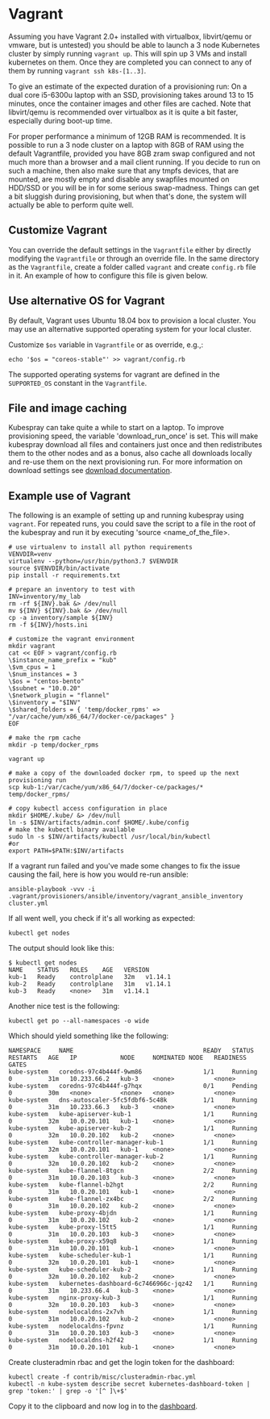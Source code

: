# Vagrant

Assuming you have Vagrant 2.0+ installed with virtualbox, libvirt/qemu or vmware, but is untested) you should be able to launch a 3 node Kubernetes cluster by simply running `vagrant up`. This will spin up 3 VMs and install kubernetes on them.  Once they are completed you can connect to any of them by running `vagrant ssh k8s-[1..3]`.

To give an estimate of the expected duration of a provisioning run: On a dual core i5-6300u laptop with an SSD, provisioning takes around 13 to 15 minutes, once the container images and other files are cached. Note that libvirt/qemu is recommended over virtualbox as it is quite a bit faster, especially during boot-up time.

For proper performance a minimum of 12GB RAM is recommended. It is possible to run a 3 node cluster on a laptop with 8GB of RAM using the default Vagrantfile, provided you have 8GB zram swap configured and not much more than a browser and a mail client running. If you decide to run on such a machine, then also make sure that any tmpfs devices, that are mounted, are mostly empty and disable any swapfiles mounted on HDD/SSD or you will be in for some serious swap-madness. Things can get a bit sluggish during provisioning, but when that's done, the system will actually be able to perform quite well.

## Customize Vagrant

You can override the default settings in the `Vagrantfile` either by directly modifying the `Vagrantfile` or through an override file. In the same directory as the `Vagrantfile`, create a folder called `vagrant` and create `config.rb` file in it. An example of how to configure this file is given below.

## Use alternative OS for Vagrant

By default, Vagrant uses Ubuntu 18.04 box to provision a local cluster. You may use an alternative supported operating system for your local cluster.

Customize `$os` variable in `Vagrantfile` or as override, e.g.,:

```ShellSession
echo '$os = "coreos-stable"' >> vagrant/config.rb
```

The supported operating systems for vagrant are defined in the `SUPPORTED_OS` constant in the `Vagrantfile`.

## File and image caching

Kubespray can take quite a while to start on a laptop. To improve provisioning speed, the variable 'download_run_once' is set. This will make kubespray download all files and containers just once and then redistributes them to the other nodes and as a bonus, also cache all downloads locally and re-use them on the next provisioning run. For more information on download settings see [download documentation](downloads.md).

## Example use of Vagrant

The following is an example of setting up and running kubespray using `vagrant`. For repeated runs, you could save the script to a file in the root of the kubespray and run it by executing 'source <name_of_the_file>.

```ShellSession
# use virtualenv to install all python requirements
VENVDIR=venv
virtualenv --python=/usr/bin/python3.7 $VENVDIR
source $VENVDIR/bin/activate
pip install -r requirements.txt

# prepare an inventory to test with
INV=inventory/my_lab
rm -rf ${INV}.bak &> /dev/null
mv ${INV} ${INV}.bak &> /dev/null
cp -a inventory/sample ${INV}
rm -f ${INV}/hosts.ini

# customize the vagrant environment
mkdir vagrant
cat << EOF > vagrant/config.rb
\$instance_name_prefix = "kub"
\$vm_cpus = 1
\$num_instances = 3
\$os = "centos-bento"
\$subnet = "10.0.20"
\$network_plugin = "flannel"
\$inventory = "$INV"
\$shared_folders = { 'temp/docker_rpms' => "/var/cache/yum/x86_64/7/docker-ce/packages" }
EOF

# make the rpm cache
mkdir -p temp/docker_rpms

vagrant up

# make a copy of the downloaded docker rpm, to speed up the next provisioning run
scp kub-1:/var/cache/yum/x86_64/7/docker-ce/packages/* temp/docker_rpms/

# copy kubectl access configuration in place
mkdir $HOME/.kube/ &> /dev/null
ln -s $INV/artifacts/admin.conf $HOME/.kube/config
# make the kubectl binary available
sudo ln -s $INV/artifacts/kubectl /usr/local/bin/kubectl
#or
export PATH=$PATH:$INV/artifacts
```

If a vagrant run failed and you've made some changes to fix the issue causing the fail, here is how you would re-run ansible:

```ShellSession
ansible-playbook -vvv -i .vagrant/provisioners/ansible/inventory/vagrant_ansible_inventory cluster.yml
```

If all went well, you check if it's all working as expected:

```ShellSession
kubectl get nodes
```

The output should look like this:

```ShellSession
$ kubectl get nodes
NAME    STATUS   ROLES    AGE   VERSION
kub-1   Ready    controlplane   32m   v1.14.1
kub-2   Ready    controlplane   31m   v1.14.1
kub-3   Ready    <none>   31m   v1.14.1
```

Another nice test is the following:

```ShellSession
kubectl get po --all-namespaces -o wide
```

Which should yield something like the following:

```ShellSession
NAMESPACE     NAME                                    READY   STATUS    RESTARTS   AGE   IP            NODE     NOMINATED NODE   READINESS GATES
kube-system   coredns-97c4b444f-9wm86                 1/1     Running   0          31m   10.233.66.2   kub-3    <none>           <none>
kube-system   coredns-97c4b444f-g7hqx                 0/1     Pending   0          30m   <none>        <none>   <none>           <none>
kube-system   dns-autoscaler-5fc5fdbf6-5c48k          1/1     Running   0          31m   10.233.66.3   kub-3    <none>           <none>
kube-system   kube-apiserver-kub-1                    1/1     Running   0          32m   10.0.20.101   kub-1    <none>           <none>
kube-system   kube-apiserver-kub-2                    1/1     Running   0          32m   10.0.20.102   kub-2    <none>           <none>
kube-system   kube-controller-manager-kub-1           1/1     Running   0          32m   10.0.20.101   kub-1    <none>           <none>
kube-system   kube-controller-manager-kub-2           1/1     Running   0          32m   10.0.20.102   kub-2    <none>           <none>
kube-system   kube-flannel-8tgcn                      2/2     Running   0          31m   10.0.20.103   kub-3    <none>           <none>
kube-system   kube-flannel-b2hgt                      2/2     Running   0          31m   10.0.20.101   kub-1    <none>           <none>
kube-system   kube-flannel-zx4bc                      2/2     Running   0          31m   10.0.20.102   kub-2    <none>           <none>
kube-system   kube-proxy-4bjdn                        1/1     Running   0          31m   10.0.20.102   kub-2    <none>           <none>
kube-system   kube-proxy-l5tt5                        1/1     Running   0          31m   10.0.20.103   kub-3    <none>           <none>
kube-system   kube-proxy-x59q8                        1/1     Running   0          31m   10.0.20.101   kub-1    <none>           <none>
kube-system   kube-scheduler-kub-1                    1/1     Running   0          32m   10.0.20.101   kub-1    <none>           <none>
kube-system   kube-scheduler-kub-2                    1/1     Running   0          32m   10.0.20.102   kub-2    <none>           <none>
kube-system   kubernetes-dashboard-6c7466966c-jqz42   1/1     Running   0          31m   10.233.66.4   kub-3    <none>           <none>
kube-system   nginx-proxy-kub-3                       1/1     Running   0          32m   10.0.20.103   kub-3    <none>           <none>
kube-system   nodelocaldns-2x7vh                      1/1     Running   0          31m   10.0.20.102   kub-2    <none>           <none>
kube-system   nodelocaldns-fpvnz                      1/1     Running   0          31m   10.0.20.103   kub-3    <none>           <none>
kube-system   nodelocaldns-h2f42                      1/1     Running   0          31m   10.0.20.101   kub-1    <none>           <none>
```

Create clusteradmin rbac and get the login token for the dashboard:

```ShellSession
kubectl create -f contrib/misc/clusteradmin-rbac.yml
kubectl -n kube-system describe secret kubernetes-dashboard-token | grep 'token:' | grep -o '[^ ]\+$'
```

Copy it to the clipboard and now log in to the [dashboard](https://10.0.20.101:6443/api/v1/namespaces/kube-system/services/https:kubernetes-dashboard:/proxy/#!/login).

